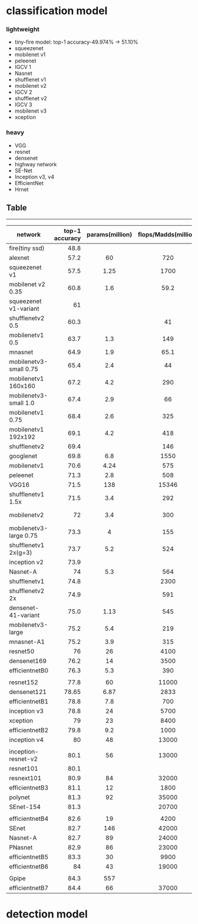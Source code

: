 # classification model 
### lightweight 
* tiny-fire model: top-1 accuracy-49.974% -> 51.10% 
* squeezenet
* mobilenet v1
* peleenet
* IGCV 1
* Nasnet
* shufflenet v1
* mobilenet v2
* IGCV 2
* shufflenet v2
* IGCV 3
* mobilenet v3
* xception



### heavy
* VGG
* resnet
* densenet
* highway network
* SE-Net
* Inception v3, v4
* EfficientNet
* Hrnet

## Table
--------------------------
| network            | top-1 accuracy    |  params(million)  | flops/Madds(million) | latency(ms)-hardware |
| --------   | -----:   | :----: | :------: | :-------: | 
| fire(tiny ssd)     | 48.8              |                   |                      |                      |
| alexnet            |  57.2             |   60              |    720               |                      |
| squeezenet v1      | 57.5              |   1.25            |  1700                |                      |
| mobilenet v2 0.35  |        60.8   | 1.6 | 59.2 |   |
| squeezenet v1-variant | 61 |  |  |  | 
| shufflenetv2 0.5 | 60.3 | | 41 | |
| mobilenetv1 0.5 | 63.7 | 1.3 | 149| |
| mnasnet | 64.9 | 1.9 | 65.1 | |
| mobilenetv3-small 0.75 | 65.4 | 2.4 | 44 | |
| mobilenetv1 160x160 | 67.2 | 4.2 | 290 | | 
| mobilenetv3-small 1.0 | 67.4 | 2.9 | 66 | |
| mobilenetv1 0.75 | 68.4 | 2.6 | 325 | |
| mobilenetv1 192x192 | 69.1 | 4.2 | 418 | |
| shufflenetv2 | 69.4 |  | 146 | |
| googlenet| 69.8 | 6.8 | 1550 | |
| mobilenetv1 | 70.6 | 4.24 | 575 | |
| peleenet| 71.3 | 2.8 | 508 | |
| VGG16 | 71.5 | 138 | 15346| |
| shufflenetv1 1.5x | 71.5 | 3.4 | 292 | |
| mobilenetv2 | 72 | 3.4 | 300 | P1-78 P2-90 P3-61.3 |
| mobilenetv3-large 0.75 | 73.3 | 4 | 155 | |
| shufflenetv1 2x(g=3) | 73.7 | 5.2 | 524 | |
| inception v2 | 73.9 |  | | |
| Nasnet-A | 74 | 5.3 | 564 | |
| shufflenetv1 | 74.8 | | 2300| | 
| shufflenetv2 2x | 74.9 | | 591 | |
| densenet-41-variant| 75.0 | 1.13 | 545 | |
| mobilenetv3-large | 75.2 | 5.4 | 219 | P1-66 P2-77 P3-52.6|
| mnasnet-A1 | 75.2 | 3.9 | 315 | |
| resnet50 | 76 | 26 | 4100| |
| densenet169 | 76.2 | 14 | 3500 | |
| efficientnetB0 | 76.3 | 5.3 | 390 | | 
| | | | | |
| resnet152 | 77.8 | 60 | 11000 | |
| densenet121 | 78.65 | 6.87 | 2833 | |
| efficientnetB1 | 78.8 | 7.8 | 700 | |
| inception v3 | 78.8 | 24 | 5700 | |
| xception | 79 | 23 | 8400 | | 
| efficientnetB2 | 79.8 | 9.2 |1000| |
| inception v4 | 80 | 48 | 13000| |
| | | | | |
| inception-resnet-v2| 80.1 | 56 | 13000 | |
| resnet101 | 80.1 | | | |
| resnext101 | 80.9 | 84 | 32000 | |
| efficientnetB3 | 81.1 | 12 | 1800 | |
| polynet | 81.3 | 92 | 35000 | |
| SEnet-154 | 81.3 |  | 20700 | |
| | | | | |
| efficientnetB4 | 82.6 | 19 | 4200| |
| SEnet | 82.7 | 146 | 42000 | |
| Nasnet-A | 82.7 | 89 | 24000 | |
| PNasnet | 82.9 | 86 | 23000 | |
| efficientnetB5 | 83.3 | 30 | 9900 | |
| efficientnetB6 | 84 | 43 | 19000| |
| | | | | |
| Gpipe | 84.3 | 557 | | |
| efficientnetB7 | 84.4 | 66 | 37000 | |












# detection model


